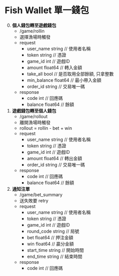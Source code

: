 Fish Wallet 單一錢包
=========================
0. **個人錢包轉至遊戲錢包**
	- /game/rollin
	- 選擇漁場時觸發
	- request
		- user_name   string  // 使用者名稱
		- token       string  // 憑證
		- game_id     int     // 遊戲ID
		- amount      float64 // 轉入金額
		- take_all    bool    // 是否取用全部餘額, 只拿整數
		- min_balance float64 // 最小帶入金額
		- order_id    string  // 交易唯一碼
	- response
		- code    int     // 回應碼
		- balance float64 // 餘額
0. **遊戲錢包轉至個人錢包**
	- /game/rollout
	- 離開漁場時觸發
	- rollout = rollin - bet + win
	- request
		- user_name string  // 使用者名稱
		- token     string  // 憑證
		- game_id   int     // 遊戲ID
		- amount    float64 // 轉出金額
		- order_id  string  // 交易唯一碼
	- response
		- code    int     // 回應碼
		- balance float64 // 餘額
0. **通知注單**
	- /game/bet_summary
	- 送失敗要 retry
	- request
		- user_name  string  // 使用者名稱
		- token      string  // 憑證
		- game_id    int     // 遊戲ID
		- round_code string  // 局號
		- bet        float64 // 押注金額
		- win        float64 // 贏分金額
		- start_time string  // 開始時間
		- end_time   string  // 結束時間
	- response
		- code int // 回應碼
